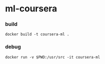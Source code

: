 # ml-coursera

### build
```
docker build -t coursera-ml .
```

### debug
```
docker run -v $PWD:/usr/src -it coursera-ml
```
